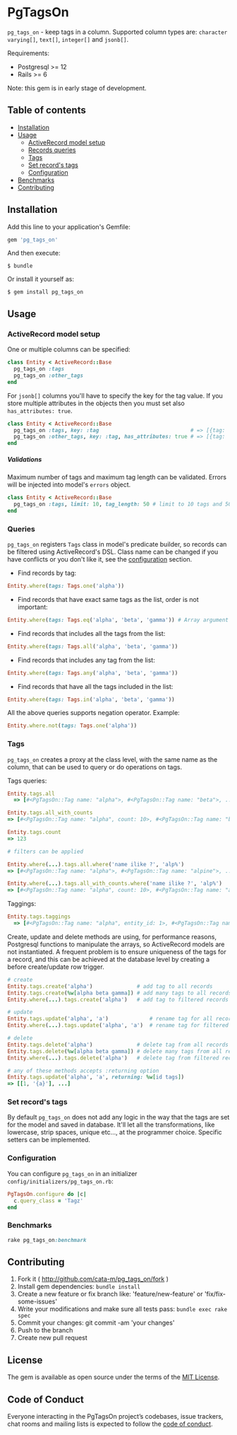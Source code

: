 # PgTagsOn

```pg_tags_on``` - keep tags in a column. Supported column types are: ```character varying[]```, ```text[]```, ```integer[]``` and ```jsonb[]```.


Requirements:
* Postgresql >= 12
* Rails >= 6


Note: this gem is in early stage of development.

## Table of contents

- [Installation](#installation)
- [Usage](#usage)
  - [ActiveRecord model setup](#activerecord-model-setup)
  - [Records queries](#queries)
  - [Tags](#tags)
  - [Set record's tags](#set-records-tags)
  - [Configuration](#configuration)
- [Benchmarks](#benchmarks)
- [Contributing](#contributing)


## Installation

Add this line to your application's Gemfile:

```ruby
gem 'pg_tags_on'
```

And then execute:

    $ bundle

Or install it yourself as:

    $ gem install pg_tags_on

## Usage
### ActiveRecord model setup

One or multiple columns can be specified:

```ruby
class Entity < ActiveRecord::Base
  pg_tags_on :tags
  pg_tags_on :other_tags
end
```

For ```jsonb[]``` columns you'll have to specify the key for the tag value. If you store multiple attributes in the objects then you must set also ```has_attributes: true```.

```ruby
class Entity < ActiveRecord::Base
  pg_tags_on :tags, key: :tag                             # => [{tag: 'alpha'}, {tag: 'beta'}]
  pg_tags_on :other_tags, key: :tag, has_attributes: true # => [{tag: 'alpha', created_by: 'mike', ...}, {tag: 'beta', created_by: 'john', ...}]
end
```

##### Validations
Maximum number of tags and maximum tag length can be validated. Errors will be injected into model's ```errors``` object.

```ruby
class Entity < ActiveRecord::Base
  pg_tags_on :tags, limit: 10, tag_length: 50 # limit to 10 tags and 50 chars. per tag.
end
```

### Queries
```pg_tags_on``` registers ```Tags``` class in model's predicate builder, so records can be filtered using ActiveRecord's DSL. Class name can be changed if you have conflicts or you don't like it, see the [configuration](#configuration) section.

* Find records by tag:

```ruby
Entity.where(tags: Tags.one('alpha'))
```

* Find records that have exact same tags as the list, order is not important:

```ruby
Entity.where(tags: Tags.eq('alpha', 'beta', 'gamma')) # Array argument is allowed too for every method.
```

* Find records that includes all the tags from the list:

```ruby
Entity.where(tags: Tags.all('alpha', 'beta', 'gamma'))
```

* Find records that includes any tag from the list:

```ruby
Entity.where(tags: Tags.any('alpha', 'beta', 'gamma'))
```

* Find records that have all the tags included in the list:

```ruby
Entity.where(tags: Tags.in('alpha', 'beta', 'gamma'))
```

All the above queries supports negation operator. Example:

```ruby
Entity.where.not(tags: Tags.one('alpha'))
```

### Tags
```pg_tags_on``` creates a proxy at the class level, with the same name as the column, that can be used to query or do operations on tags.

Tags queries:

```ruby
Entity.tags.all
  => [#<PgTagsOn::Tag name: "alpha">, #<PgTagsOn::Tag name: "beta">, ... ]

Entity.tags.all_with_counts
=> [#<PgTagsOn::Tag name: "alpha", count: 10>, #<PgTagsOn::Tag name: "beta", count: 20>, ... ]

Entity.tags.count
=> 123

# filters can be applied

Entity.where(...).tags.all.where('name ilike ?', 'alp%')
=> [#<PgTagsOn::Tag name: "alpha">, #<PgTagsOn::Tag name: "alpine">, ... ]

Entity.where(...).tags.all_with_counts.where('name ilike ?', 'alp%')
=> [#<PgTagsOn::Tag name: "alpha", count: 10>, #<PgTagsOn::Tag name: "alpine", count: 20>, ... ]

```

Taggings:

```ruby
Entity.tags.taggings
  => [#<PgTagsOn::Tag name: "alpha", entity_id: 1>, #<PgTagsOn::Tag name: "beta", entity_id: 1>, #<PgTagsOn::Tag name: "alpha", entity_id: 2>, ... ]
```

Create, update and delete methods are using, for performance reasons, Postgresql functions to manipulate the arrays, so ActiveRecord models are not instantiated. A frequent problem is to ensure uniqueness of the tags for a record, and this can be achieved at the database level by creating a before create/update row trigger.

```ruby
# create
Entity.tags.create('alpha')              # add tag to all records
Entity.tags.create(%w[alpha beta gamma]) # add many tags to all records
Entity.where(...).tags.create('alpha')   # add tag to filtered records

# update
Entity.tags.update('alpha', 'a')             # rename tag for all records
Entity.where(...).tags.update('alpha', 'a')  # rename tag for filtered records

# delete
Entity.tags.delete('alpha')              # delete tag from all records
Entity.tags.delete(%w[alpha beta gamma]) # delete many tags from all records
Entity.where(...).tags.delete('alpha')   # delete tag from filtered records

# any of these methods accepts :returning option
Entity.tags.update('alpha', 'a', returning: %w[id tags])
=> [[1, '{a}'], ...]
```



### Set record's tags
By default ```pg_tags_on``` does not add any logic in the way that the tags are set for the model and saved in database. It'll let all the transformations, like lowercase, strip spaces, unique etc..., at the programmer choice. Specific setters can be implemented.


### Configuration

You can configure ```pg_tags_on``` in an initializer ```config/initializers/pg_tags_on.rb```:

```ruby
PgTagsOn.configure do |c|
  c.query_class = 'Tagz'
end
```

### Benchmarks

```ruby
rake pg_tags_on:benchmark
```

## Contributing

1. Fork it ( http://github.com/cata-m/pg_tags_on/fork )
2. Install gem dependencies: ```bundle install```
3. Create a new feature or fix branch like: 'feature/new-feature' or 'fix/fix-some-issues'
4. Write your modifications and make sure all tests pass: ```bundle exec rake spec```
5. Commit your changes: git commit -am 'your changes'
6. Push to the branch
7. Create new pull request

## License

The gem is available as open source under the terms of the [MIT License](https://opensource.org/licenses/MIT).

## Code of Conduct

Everyone interacting in the PgTagsOn project’s codebases, issue trackers, chat rooms and mailing lists is expected to follow the [code of conduct](https://github.com/cata-m/pg_tags_on/blob/master/CODE_OF_CONDUCT.md).
